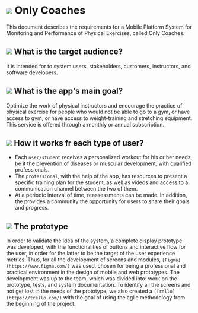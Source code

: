 # <img src="https://img.icons8.com/external-wanicon-lineal-color-wanicon/40/null/external-application-business-innovation-wanicon-lineal-color-wanicon.png"/> Only Coaches
This document describes the requirements for a Mobile Platform System for Monitoring and Performance of Physical Exercises, called Only Coaches.

## <img src="https://img.icons8.com/external-flaticons-lineal-color-flat-icons/40/null/external-public-public-relations-agency-flaticons-lineal-color-flat-icons-3.png"/> What is the target audience?
It is intended for to system users, stakeholders, customers, instructors, and software developers.

## <img src="https://img.icons8.com/emoji/40/null/bullseye.png"/> What is the app's main goal?
Optimize the work of physical instructors and encourage the practice of physical exercise for people who would not be able to go to a gym, or have access to gym, or have access to weight-training and stretching equipment. This service is offered through a monthly or annual subscription.

## <img src="https://img.icons8.com/external-wanicon-lineal-color-wanicon/40/null/external-human-resources-teamwork-wanicon-lineal-color-wanicon.png"/> How it works fr each type of user?
* Each `user/student` receives a personalized workout for his or her needs, be it the prevention of diseases or muscular development, with qualified professionals.
* The `professional`, with the help of the app, has resources to present a specific training plan for the student, as well as videos and access to a communication channel between the two of them.
* At a periodic interval of time, reassessments can be made. In addition, the provides a community the opportunity for users to share their goals and progress.

## <img src="https://img.icons8.com/external-flaticons-lineal-color-flat-icons/40/null/external-prototype-web-development-flaticons-lineal-color-flat-icons.png"/> The prototype
In order to validate the idea of the system, a complete display prototype was developed, with the functionalities of buttons and interactive flow for the user, in order for the latter to be the target of the user experience metrics.
Thus, for all the development of screens and modules, `[Figma](https://www.figma.com/)` was used, chosen for being a professional and practical environment in the design of mobile and web prototypes. The development was up to the team, which was divided into: work on the prototype, tests, and system documentation. To identify all the screens and not get lost in the needs of the prototype, we also created a `[Trello](https://trello.com/)` with the goal of using the agile methodology from the beginning of the project.
